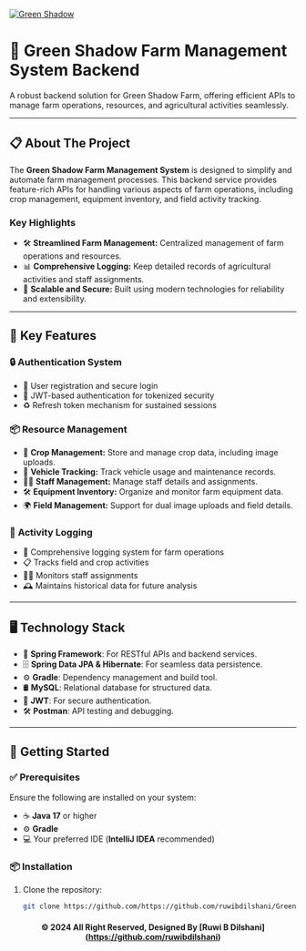<a href="https://git.io/typing-svg"><img src="https://readme-typing-svg.herokuapp.com?font=Fira+Code&weight=600&size=50&pause=1000&center=true&vCenter=true&color=green&width=835&height=70&lines=Green+Shadow" alt="Green Shadow " /></a>
# 🌾 **Green Shadow Farm Management System Backend**  
A robust backend solution for Green Shadow Farm, offering efficient APIs to manage farm operations, resources, and agricultural activities seamlessly.

---

## 📋 **About The Project**  
The **Green Shadow Farm Management System** is designed to simplify and automate farm management processes. This backend service provides feature-rich APIs for handling various aspects of farm operations, including crop management, equipment inventory, and field activity tracking.  

### **Key Highlights**  
- 🛠️ **Streamlined Farm Management:** Centralized management of farm operations and resources.  
- 📊 **Comprehensive Logging:** Keep detailed records of agricultural activities and staff assignments.  
- 🚀 **Scalable and Secure:** Built using modern technologies for reliability and extensibility.  

---

## 🌟 **Key Features**  

### 🔒 **Authentication System**  
- 👤 User registration and secure login  
- 🔑 JWT-based authentication for tokenized security  
- ♻️ Refresh token mechanism for sustained sessions  

### 📦 **Resource Management**  
- 🌱 **Crop Management:** Store and manage crop data, including image uploads.  
- 🚜 **Vehicle Tracking:** Track vehicle usage and maintenance records.  
- 👩‍🌾 **Staff Management:** Manage staff details and assignments.  
- 🛠️ **Equipment Inventory:** Organize and monitor farm equipment data.  
- 🌍 **Field Management:** Support for dual image uploads and field details.  

### 📝 **Activity Logging**  
- 📂 Comprehensive logging system for farm operations  
- 📋 Tracks field and crop activities  
- 🧑‍🌾 Monitors staff assignments  
- 🕰️ Maintains historical data for future analysis  

---

## 🖥️ **Technology Stack**  

- 🧩 **Spring Framework**: For RESTful APIs and backend services.  
- 🗄️ **Spring Data JPA & Hibernate**: For seamless data persistence.  
- ⚙️ **Gradle**: Dependency management and build tool.  
- 🛢️ **MySQL**: Relational database for structured data.  
- 🔐 **JWT**: For secure authentication.  
- 🛠️ **Postman**: API testing and debugging.  

---

## 🚀 **Getting Started**  

### ✅ **Prerequisites**  
Ensure the following are installed on your system:  
- ☕ **Java 17** or higher  
- ⚙️ **Gradle**  
- 💻 Your preferred IDE (**IntelliJ IDEA** recommended)  

### 📦 **Installation**  
1. Clone the repository:  
   ```bash
   git clone https://github.com/https://github.com/ruwibdilshani/Green_Shadow_Backend.git/green-shadow-farm-backend.git


<div align="center">

#### © 2024 All Right Reserved, Designed By [Ruwi B Dilshani] (https://github.com/ruwibdilshani)

</div>
